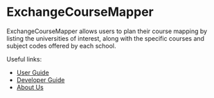 # ExchangeCourseMapper

ExchangeCourseMapper allows users to plan their course mapping by listing the universities of interest, 
along with the specific courses and subject codes offered by each school. 

Useful links:
* [User Guide](UserGuide.md)
* [Developer Guide](DeveloperGuide.md)
* [About Us](AboutUs.md)
